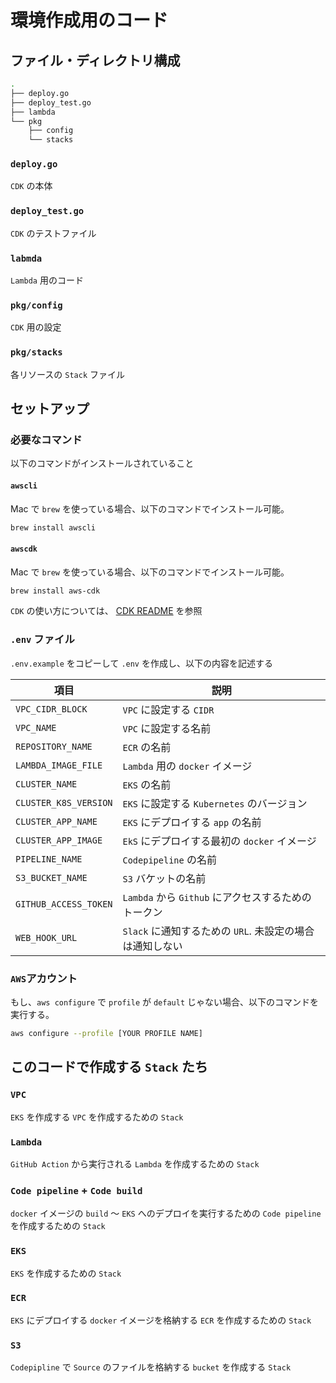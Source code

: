 # 環境作成用のコード

## ファイル・ディレクトリ構成

```bash
.
├── deploy.go
├── deploy_test.go
├── lambda
└── pkg
    ├── config
    └── stacks
```

### `deploy.go`

`CDK` の本体

### `deploy_test.go`

`CDK` のテストファイル

### `labmda`

`Lambda` 用のコード

### `pkg/config`

`CDK` 用の設定

### `pkg/stacks`

各リソースの `Stack` ファイル

## セットアップ

### 必要なコマンド

以下のコマンドがインストールされていること

#### `awscli`

Mac で `brew` を使っている場合、以下のコマンドでインストール可能。

```bash
brew install awscli
```

#### `awscdk`

Mac で `brew` を使っている場合、以下のコマンドでインストール可能。

```bash
brew install aws-cdk
```

`CDK` の使い方については、 [CDK README](./README.cdk.md) を参照

### `.env` ファイル

`.env.example` をコピーして `.env` を作成し、以下の内容を記述する

| 項目 | 説明 |
| ---- | ---- |
| `VPC_CIDR_BLOCK` | `VPC` に設定する `CIDR` |
| `VPC_NAME` | `VPC` に設定する名前 |
| `REPOSITORY_NAME` | `ECR` の名前 |
| `LAMBDA_IMAGE_FILE` | `Lambda` 用の `docker` イメージ |
| `CLUSTER_NAME` | `EKS` の名前 |
| `CLUSTER_K8S_VERSION` | `EKS` に設定する `Kubernetes` のバージョン |
| `CLUSTER_APP_NAME` | `EKS` にデプロイする `app` の名前 |
| `CLUSTER_APP_IMAGE` | `EkS` にデプロイする最初の `docker` イメージ |
| `PIPELINE_NAME` | `Codepipeline` の名前 |
| `S3_BUCKET_NAME` | `S3` バケットの名前 |
| `GITHUB_ACCESS_TOKEN` | `Lambda` から `Github` にアクセスするためのトークン |
| `WEB_HOOK_URL` | `Slack` に通知するための `URL`. 未設定の場合は通知しない |

### `AWS`アカウント

もし、`aws configure` で `profile` が `default` じゃない場合、以下のコマンドを実行する。

```bash
aws configure --profile [YOUR PROFILE NAME]
```

## このコードで作成する `Stack` たち

### `VPC`

`EKS` を作成する `VPC` を作成するための `Stack`

### `Lambda`

`GitHub Action` から実行される `Lambda` を作成するための `Stack`

### `Code pipeline` + `Code build`

`docker` イメージの `build` 〜 `EKS` へのデプロイを実行するための `Code pipeline` を作成するための `Stack` 

### `EKS`

`EKS` を作成するための `Stack`

### `ECR`

`EKS` にデプロイする `docker` イメージを格納する `ECR` を作成するための `Stack`

### `S3`

`Codepipline` で `Source` のファイルを格納する `bucket` を作成する `Stack`
